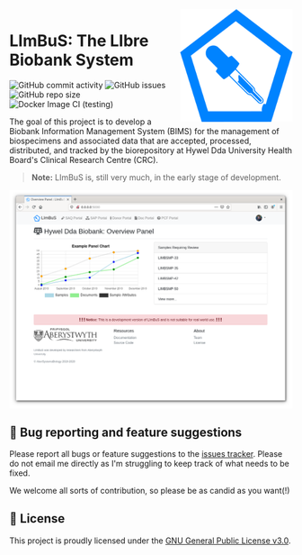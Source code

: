 <img src="limbus/app/static/images/logos/limbus_logo_250px.png" align="right" width="200px">

# LImBuS: The LIbre Biobank System

![GitHub commit activity](https://img.shields.io/github/commit-activity/w/AberystwythSystemsBiology/LImBuS)
![GitHub issues](https://img.shields.io/github/issues/AberystwythSystemsBiology/LImBuS)
![GitHub repo size](https://img.shields.io/github/repo-size/AberystwythSystemsBiology/LImBuS)
![Docker Image CI (testing)](https://github.com/AberystwythSystemsBiology/LImBuS/workflows/Docker%20Image%20CI%20(testing)/badge.svg)

The goal of this project is to develop a Biobank Information Management System (BIMS) for the management of biospecimens and associated data that are accepted, processed, distributed, and tracked by the biorepository at Hywel Dda University Health Board's Clinical Research Centre (CRC).

> **Note:** LImBuS is, still very much, in the early stage of development. 


<img src="screenshot.png" align="center" max-width="800px">


## 🤔 Bug reporting and feature suggestions

Please report all bugs or feature suggestions to the [issues tracker](https://www.github.com/AberystwythSystemsBiology/limbus/issues). Please do not email me directly as I'm struggling to keep track of what needs to be fixed.

We welcome all sorts of contribution, so please be as candid as you want(!)

## 📜 License

This project is proudly licensed under the [GNU General Public License v3.0](https://raw.githubusercontent.com/AberystwythSystemsBiology/limbus/dev/LICENSE).
